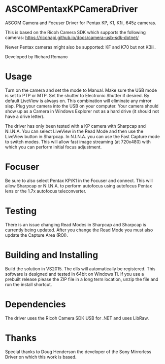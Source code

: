 # ASCOMPentaxKPCameraDriver

ASCOM Camera and Focuser Driver for Pentax KP, K1, K1ii, 645z cameras.

This is based on the Ricoh Camera SDK which supports the following cameras:
https://ricohapi.github.io/docs/camera-usb-sdk-dotnet/

Newer Pentax cameras might also be supported: KF and K70 but not K3iii.

Developed by Richard Romano

# Usage

Turn on the camera and set the mode to Manual.  Make sure the USB mode is set to PTP or MTP.  Set the shutter to Electronic Shutter if desired.  By default LiveView is always on.  This combination will eliminate any mirror slap.  Plug your camera into the USB on your computer.  Your camera should show up as a Camera in Windows Explorer not as a hard drive (it should not have a drive letter).

The driver has only been tested with a KP camera with Sharpcap and N.I.N.A.  You can select LiveView in the Read Mode and then use the LiveView button in Sharpcap.  In N.I.N.A. you can use the Fast Capture mode to switch modes. This will allow fast image streaming (at 720x480) with which you can perform initial focus adjustment.

# Focuser

Be sure to also select Pentax KP/K1 in the Focuser and connect.  This will allow Sharpcap or N.I.N.A. to perform autofocus using autofocus Pentax lens or the 1.7x autofocus teleconverter.

# Testing

There is an issue changing Read Modes in Sharpcap and Sharpcap is currently being updated.  After you change the Read Mode you must also update the Capture Area (ROI).  

# Building and Installing

Build the solution in VS2015.  The dlls will automatically be registered.  This software is designed and tested in 64bit on Windows 11.  If you use a prebuilt release please the ZIP file in a long term location, unzip the file and run the install shortcut.

# Dependencies

The driver uses the Ricoh Camera SDK USB for .NET and uses LibRaw.

# Thanks

Special thanks to Doug Henderson the developer of the Sony Mirrorless Driver on which this work is based. 
